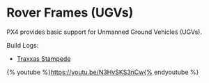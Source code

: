 # Rover Frames (UGVs)

PX4 provides basic support for Unmanned Ground Vehicles (UGVs).

Build Logs:
* [Traxxas Stampede](../frames_rover/traxxas_stampede.md) 

{% youtube %}https://youtu.be/N3HvSKS3nCw{% endyoutube %}